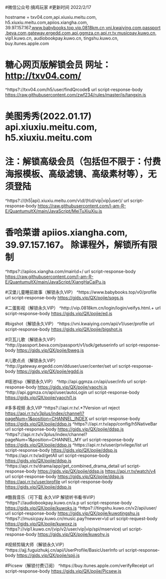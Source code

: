 #微信公众号:搞鸡玩家
#更新时间 2022/2/17

hostname = txv04.com,api.xiuxiu.meitu.com, h5.xiuxiu.meitu.com,apiios.xiangha.com, 39.97.157.167,www.babybooks.top,vip.0818km.cn,vni.kwaiying.com,passport.beva.com,gateway.ergedd.com,api.ggmza.cn,api.rr.tv,musicpay.kuwo.cn, vip1.kuwo.cn, audiobookpay.kuwo.cn, tingshu.kuwo.cn, buy.itunes.apple.com

# 糖心网页版解锁会员  网址：http://txv04.com/
^https?:\/\/txv04\.com\/h5\/user\/findQrcode$ url script-response-body https://raw.githubusercontent.com/zwf234/rules/master/js/tangxin.js

# 美图秀秀(2022.01.17)    api.xiuxiu.meitu.com, h5.xiuxiu.meitu.com
# 注：解锁高级会员（包括但不限于：付费海报模板、高级滤镜、高级素材等），无须登陆
^https?:\/\/(h5|api)\.xiuxiu\.meitu\.com\/v\d\/(h\d\/vip|vip|user)\/ url script-response-body https://raw.githubusercontent.com/I-am-R-E/QuantumultX/main/JavaScript/MeiTuXiuXiu.js

# 香哈菜谱    apiios.xiangha.com, 39.97.157.167。    除课程外，解锁所有限制
^https?:\/\/apiios\.xiangha\.com\/main\d+\/ url script-response-body https://raw.githubusercontent.com/I-am-R-E/QuantumultX/main/JavaScript/XiangHaCaiPu.js

#汉堡儿童睡前故事（解锁永久VIP）
^https:\/\/www\.babybooks\.top\/v0\/profile url script-response-body https://gjds.vip/QX/pojie/sqgs.js

#二蛋影视（解锁永久VIP）
^http:\/\/vip\.0818km\.cn\/login\/login\/veifys\.html.+ url script-response-body https://gjds.vip/QX/pojie/ed.js

#bigshot（解锁永久VIP）
^https:\/\/vni\.kwaiying\.com\/api\/v1\/user\/profile url script-response-body https://gjds.vip/QX/pojie/bigshot.js

#贝瓦儿歌（解锁永久VIP）
^http:\/\/passport\.beva\.com\/passport\/v1\/sdk\/getuserinfo url script-response-body https://gjds.vip/QX/pojie/bweg.js

#儿歌点点（解锁永久VIP）
^http:\/\/gateway\.ergedd\.com\/dduser\/user\/center\/set url script-response-body https://gjds.vip/QX/pojie/egdd.js


#瑶池lsp（解锁永久VIP）
^http:\/\/api\.ggmza.cn\/api\/user\/info url script-response-body https://gjds.vip/QX/pojie/yaochi.js
^http:\/\/api\.ggmza\.cn\/api\/user\/autoLogin url script-response-body https://gjds.vip/QX/pojie/yaochi1.js

#多多视频 永久VIP
^https?:\/\/api\.rr\.tv\/.*?Version url reject
https://api.rr.tv/v3plus/index/channel\?pageNum=1&position=CHANNEL_INDEX url script-response-body https://gjds.vip/QX/pojie/ddsp.js
^https?:\/\/api\.rr\.tv\/app\/config\/h5NativeBar url script-response-body https://gjds.vip/QX/pojie/ddsp.js
^https?:\/\/api\.rr\.tv\/v3plus\/index\/channel\?pageNum=1&position=CHANNEL_MY url script-response-body https://gjds.vip/QX/pojie/ddsp.js
^https:\/\/api\.rr\.tv\/user\/privilege\/list url script-response-body https://gjds.vip/QX/pojie/ddsp.js
^https:\/\/api\.rr\.tv\/ad\/getAll url script-response-body https://gjds.vip/QX/pojie/ddsp.js
^https:\/\/api\.rr\.tv\/drama\/app\/get_combined_drama_detail url script-response-body https://gjds.vip/QX/pojie/ddsp.js
https://api.rr.tv/watch/v4 url script-response-body https://gjds.vip/QX/pojie/ddsp.js
https://api.rr.tv/user/profile url script-response-body https://gjds.vip/QX/pojie/ddsp.js

#酷我音乐（可下载 永久VIP 解锁听书看书VIP）
^https?:\/\/audiobookpay\.kuwo\.cn/a\.p url script-response-body https://gjds.vip/QX/pojie/kuwoks.js
^https?:\/\/tingshu\.kuwo\.cn/v2\/api\/user\/ url script-response-body https://gjds.vip/QX/pojie/kuwotingshu.js
^https?:\/\/musicpay\.kuwo\.cn\/music\.pay\?newver=\d url script-request-body https://gjds.vip/QX/pojie/kuwoxz.js
^https?:\/\/vip1\.kuwo\.cn\/(vip\/v2\/user\/vip|vip\/spi/mservice) url script-response-body https://gjds.vip/QX/pojie/kuwohy.js

#视频剪辑大师（解锁永久VIP）
^https:\/\/ajj\.fuguizhukj\.cn\/api\/UserProfile\/BasicUserInfo url script-response-body https://gjds.vip/QX/pojie/spjj.js

#Picsew（解锁付费订阅）
^https:\/\/buy\.itunes\.apple\.com\/verifyReceipt url script-response-body https://gjds.vip/QX/pojie/Picsew.js

